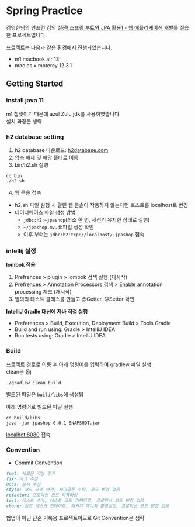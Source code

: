 # Spring Practice

김영한님의 인프런 강의 [실전! 스프링 부트와 JPA 활용1 - 웹 애플리케이션 개발](https://inf.run/iS6G)를 실습한 프로젝트입니다.  

프로젝트는 다음과 같은 환경에서 진행되었습니다.  
- m1 macbook air 13`
- mac os x moterey 12.3.1

## Getting Started
### install java 11
m1 칩셋이기 때문에 azul Zulu jdk를 사용하였습니다.  
설치 과정은 생략

### h2 database setting
1. h2 database 다운로드: [h2database.com](https://www.h2database.com/html/download.html)  
2. 압축 해제 및 해당 폴더로 이동
3. bin/h2.sh 실행
```aidl
cd bin
./h2.sh
```
4. 웹 콘솔 접속
- h2.sh 파일 실행 시 열린 웹 콘솔이 작동하지 않는다면 호스트를 localhost로 변경
- 데이터베이스 파일 생성 방법
  - `jdbc:h2:~jpashop`(최소 한 번, 세션키 유지한 상태로 실행)
  - `~/jpashop.mv.db`파일 생성 확인
  - 이후 부터는 `jdbc:h2:tcp://localhost/~jpashop` 접속

### intellij 설정
**lombok 적용**
1. Prefrences > plugin > lombok 검색 실행 (재시작)
2. Prefrences > Annotation Processors 검색 > Enable annotation processing 체크 (재시작)
3. 임의의 테스트 클래스를 만들고 @Getter, @Setter 확인

**IntelliJ Gradle 대신에 자바 직접 실행**
- Preferences > Build, Execution, Deployment Build > Tools Gradle
- Build and run using: Gradle > IntelliJ IDEA
- Run tests using: Gradle > IntelliJ IDEA  

### Build
프로젝트 경로로 이동 후 아래 명령어를 입력하여 gradlew 파일 실행  
clean은 옵j
```aidl
./gradlew clean build
```

빌드된 파일은 `build/libs`에 생성됨

아래 명령어로 빌드된 파일 실행
```aidl
cd build/libs
java -jar jpashop-0.0.1-SNAPSHOT.jar
```

[localhot:8080](localhot:8080) 접속

### Convention
- Commit Convention
```markdown
feat: 새로운 기능 추가
fix: 버그 수정
docs: 문서 수정
style: 코드 포맷 변경, 세미콜론 누락, 코드 변경 없음
refactor: 프로덕션 코드 리팩터링
test: 테스트 추가, 테스트 코드 리팩터링, 프로덕션 코드 변경 없음
chore: 빌드 테스크 업데이트, 패키지 매니저 환경설정, 프로덕션 코드 변경 없음
```
협업이 아닌 단순 기록용 프로젝트이므로 Git Convention은 생략